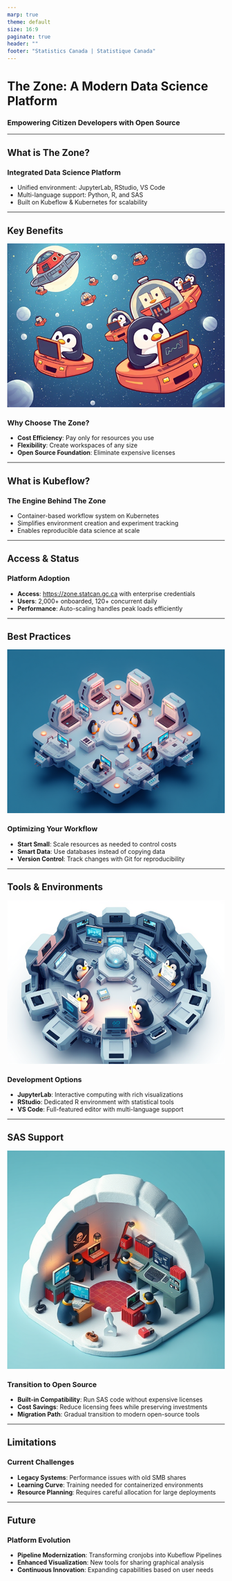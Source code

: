 ```yaml
---
marp: true
theme: default
size: 16:9
paginate: true
header: ""
footer: "Statistics Canada | Statistique Canada"
---
```


<!-- Title Slide -->
# The Zone: A Modern Data Science Platform

### Empowering Citizen Developers with Open Source

---

<!-- What is The Zone? -->
## What is The Zone?

### Integrated Data Science Platform
- Unified environment: JupyterLab, RStudio, VS Code
- Multi-language support: Python, R, and SAS
- Built on Kubeflow & Kubernetes for scalability

---

<!-- Key Benefits -->
## Key Benefits
![bg right:33%](./kubeflow-logo.png)

### Why Choose The Zone?
- **Cost Efficiency**: Pay only for resources you use
- **Flexibility**: Create workspaces of any size
- **Open Source Foundation**: Eliminate expensive licenses
---

<!-- What is Kubeflow? -->
## What is Kubeflow?

### The Engine Behind The Zone
- Container-based workflow system on Kubernetes
- Simplifies environment creation and experiment tracking
- Enables reproducible data science at scale

---

<!-- Access & Status -->
## Access & Status

### Platform Adoption
- **Access**: https://zone.statcan.gc.ca with enterprise credentials
- **Users**: 2,000+ onboarded, 120+ concurrent daily
- **Performance**: Auto-scaling handles peak loads efficiently

---

<!-- Best Practices -->
## Best Practices
![bg right:33%](./data-science-bg.png)
### Optimizing Your Workflow
- **Start Small**: Scale resources as needed to control costs
- **Smart Data**: Use databases instead of copying data
- **Version Control**: Track changes with Git for reproducibility

---

<!-- Tools & Environments -->
## Tools & Environments
![bg right:33%](./kubernetes-log.png)
### Development Options
- **JupyterLab**: Interactive computing with rich visualizations
- **RStudio**: Dedicated R environment with statistical tools
- **VS Code**: Full-featured editor with multi-language support

---

<!-- SAS Support -->
## SAS Support
![bg right:33%](./sas-logo.png)
### Transition to Open Source
- **Built-in Compatibility**: Run SAS code without expensive licenses
- **Cost Savings**: Reduce licensing fees while preserving investments
- **Migration Path**: Gradual transition to modern open-source tools

---

<!-- Limitations -->
## Limitations

### Current Challenges
- **Legacy Systems**: Performance issues with old SMB shares
- **Learning Curve**: Training needed for containerized environments
- **Resource Planning**: Requires careful allocation for large deployments

---

<!-- Future -->
## Future

### Platform Evolution
- **Pipeline Modernization**: Transforming cronjobs into Kubeflow Pipelines
- **Enhanced Visualization**: New tools for sharing graphical analysis
- **Continuous Innovation**: Expanding capabilities based on user needs
